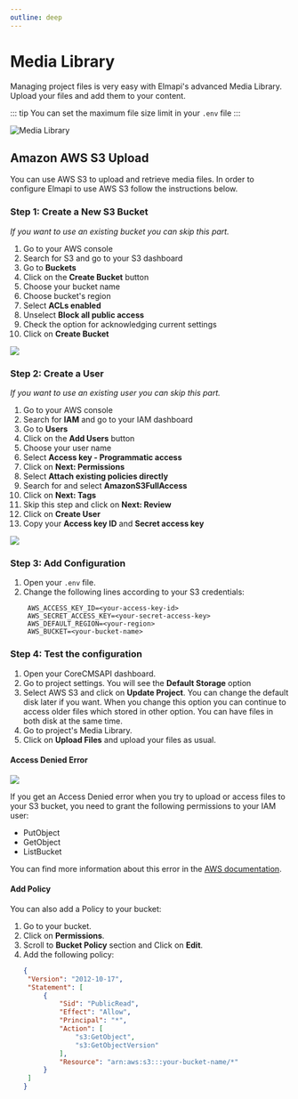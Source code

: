 ```yaml
---
outline: deep
---
```


# Media Library

Managing project files is very easy with Elmapi's advanced Media Library. Upload your files and add them to your content.

::: tip
You can set the maximum file size limit in your `.env` file 
:::

![Media Library](/screenshots/media_library.png)

## Amazon AWS S3 Upload

You can use AWS S3 to upload and retrieve media files. In order to configure Elmapi to use AWS S3 follow the instructions below.

### Step 1: Create a New S3 Bucket

_If you want to use an existing bucket you can skip this part._

1. Go to your AWS console
2. Search for S3 and go to your S3 dashboard
3. Go to **Buckets**
4. Click on the **Create Bucket** button
5. Choose your bucket name
6. Choose bucket's region
7. Select **ACLs enabled**
8. Unselect **Block all public access**
9. Check the option for acknowledging current settings
10. Click on **Create Bucket**

![](https://elmapicms.com/docs/assets/images/aws_s3_1.jpg)

### Step 2: Create a User

_If you want to use an existing user you can skip this part._

1. Go to your AWS console
2. Search for **IAM** and go to your IAM dashboard
3. Go to **Users**
4. Click on the **Add Users** button
5. Choose your user name
6. Select **Access key - Programmatic access**
7. Click on **Next: Permissions**
8. Select **Attach existing policies directly**
9. Search for and select **AmazonS3FullAccess**
10. Click on **Next: Tags**
11. Skip this step and click on **Next: Review**
12. Click on **Create User**
13. Copy your **Access key ID** and **Secret access key**

![](https://elmapicms.com/docs/assets/images/aws_s3_2.jpg)

### Step 3: Add Configuration

1. Open your `.env` file.
2. Change the following lines according to your S3 credentials:
   ```
    AWS_ACCESS_KEY_ID=<your-access-key-id>
    AWS_SECRET_ACCESS_KEY=<your-secret-access-key>
    AWS_DEFAULT_REGION=<your-region>
    AWS_BUCKET=<your-bucket-name>
   ```

### Step 4: Test the configuration

1. Open your CoreCMSAPI dashboard.
2. Go to project settings. You will see the **Default Storage** option
3. Select AWS S3 and click on **Update Project**. You can change the default disk later if you want. When you change this option you can continue to access older files which stored in other option. You can have files in both disk at the same time.
4. Go to project's Media Library.
5. Click on **Upload Files** and upload your files as usual.

#### Access Denied Error

![](https://elmapicms.com/docs/assets/images/aws_s3_3.jpg)

If you get an Access Denied error when you try to upload or access files to your S3 bucket, you need to grant the following permissions to your IAM user:

* PutObject
* GetObject
* ListBucket

You can find more information about this error in the [AWS documentation](https://docs.aws.amazon.com/AmazonS3/latest/dev/access-control-block-public-access.html).

#### Add Policy

You can also add a Policy to your bucket:

1. Go to your bucket.
2. Click on **Permissions**.
3. Scroll to **Bucket Policy** section and Click on **Edit**.
4. Add the following policy:
   ```json
   {
    "Version": "2012-10-17",
    "Statement": [
        {
            "Sid": "PublicRead",
            "Effect": "Allow",
            "Principal": "*",
            "Action": [
                "s3:GetObject",
                "s3:GetObjectVersion"
            ],
            "Resource": "arn:aws:s3:::your-bucket-name/*"
        }
    ]
   }
   ```